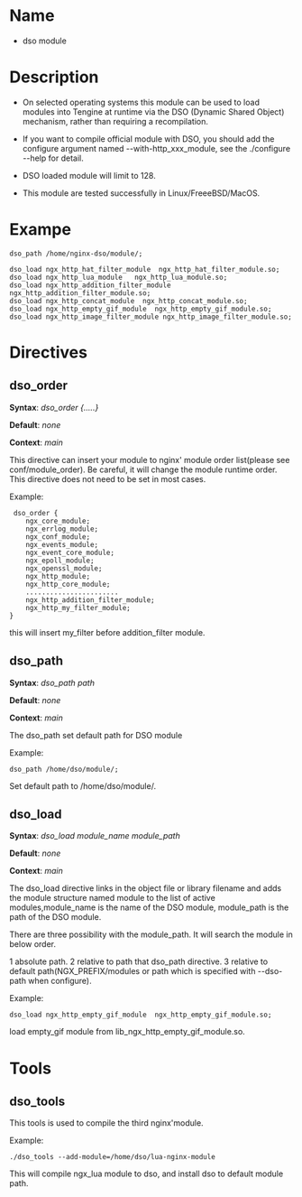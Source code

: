 Name
====

* dso module

Description
===========

* On selected operating systems this module can be used to load modules into Tengine at runtime via the DSO (Dynamic Shared Object) mechanism, rather than requiring a recompilation.

* If you want to compile official module with DSO, you should add the configure argument named --with-http\_xxx_module, see the ./configure --help for detail.

* DSO loaded module will limit to 128.

* This module are tested successfully in Linux/FreeeBSD/MacOS.


Exampe
===========

    dso_path /home/nginx-dso/module/;

    dso_load ngx_http_hat_filter_module  ngx_http_hat_filter_module.so;
    dso_load ngx_http_lua_module   ngx_http_lua_module.so;
    dso_load ngx_http_addition_filter_module ngx_http_addition_filter_module.so;
    dso_load ngx_http_concat_module  ngx_http_concat_module.so;
    dso_load ngx_http_empty_gif_module  ngx_http_empty_gif_module.so;
    dso_load ngx_http_image_filter_module ngx_http_image_filter_module.so;

Directives
==========

dso_order
-------------

**Syntax**: *dso_order {.....}*

**Default**: *none*

**Context**: *main*


This directive can insert your module to nginx' module order list(please see conf/module_order). Be careful, it will change the module runtime order. This directive does not need to be set in most cases.

Example:

     dso_order {
        ngx_core_module;
        ngx_errlog_module;
        ngx_conf_module;
        ngx_events_module;
        ngx_event_core_module;
        ngx_epoll_module;
        ngx_openssl_module;
        ngx_http_module;
        ngx_http_core_module;
        .......................
        ngx_http_addition_filter_module;
        ngx_http_my_filter_module;
    }

this will insert my\_filter before addition\_filter module.


dso_path
------------------------

**Syntax**: *dso_path path*

**Default**: *none*

**Context**: *main*

The dso_path set default path for DSO module

Example:

    dso_path /home/dso/module/;

Set default path to /home/dso/module/.

dso_load
------------------------

**Syntax**: *dso_load module_name module_path*

**Default**: *none*

**Context**: *main*

The dso_load directive links in the object file or library filename and adds the module structure named module to the list of active modules,module\_name is the name of the DSO module, module\_path is the path of the DSO module.

There are three possibility with the module_path. It will search the module in below order.

1 absolute path.
2 relative to path that dso_path directive.
3 relative to default path(NGX\_PREFIX/modules or path which is specified with --dso-path when configure).


Example:

    dso_load ngx_http_empty_gif_module  ngx_http_empty_gif_module.so;

load empty_gif module from lib\_ngx\_http\_empty\_gif\_module.so.


Tools
===========

dso_tools
------------------------

This tools is used to compile the third nginx'module.

Example:

    ./dso_tools --add-module=/home/dso/lua-nginx-module

This will compile ngx_lua module to dso, and install dso to default module path.
